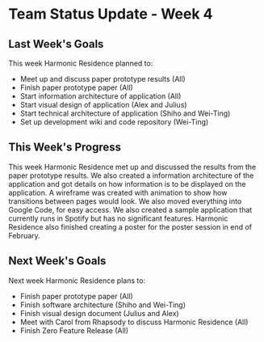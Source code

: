 # Team Status Update - Week 4 #

## Last Week's Goals ##

This week Harmonic Residence planned to:
  * Meet up and discuss paper prototype results (All)
  * Finish paper prototype paper (All)
  * Start information architecture of application (All)
  * Start visual design of application (Alex and Julius)
  * Start technical architecture of application (Shiho and Wei-Ting)
  * Set up development wiki and code repository (Wei-Ting)

## This Week's Progress ##

This week Harmonic Residence met up and discussed the results from the paper prototype results. We also created a information architecture of the application and got details on how information is to be displayed on the application. A wireframe was created with animation to show how transitions between pages would look. We also moved everything into Google Code, for easy access. We also created a sample application that currently runs in Spotify but has no significant features. Harmonic Residence also finished creating a poster for the poster session in end of February.

## Next Week's Goals ##

Next week Harmonic Residence plans to:
  * Finish paper prototype paper (All)
  * Finish software architecture (Shiho and Wei-Ting)
  * Finish visual design document (Julius and Alex)
  * Meet with Carol from Rhapsody to discuss Harmonic Residence (All)
  * Finish Zero Feature Release (All)